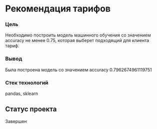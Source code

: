 # Рекомендация тарифов
### Цель
Необходимо построить модель машинного обучения со значением accuracy не менее 0.75, которая выберет подходящий для клиента тариф.
### Вывод
Была построена модель со значением accuracy 0.7962674961119751
### Стек технологий
pandas, sklearn
## Статус проекта
Завершен
